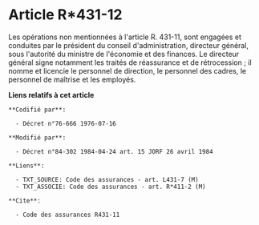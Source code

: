 # Article R*431-12

Les opérations non mentionnées à l'article R. 431-11, sont engagées et conduites par le président du conseil
d'administration, directeur général, sous l'autorité du ministre de l'économie et des finances. Le directeur général signe
notamment les traités de réassurance et de rétrocession ; il nomme et licencie le personnel de direction, le personnel des
cadres, le personnel de maîtrise et les employés.

**Liens relatifs à cet article**

	**Codifié par**:

	  - Décret n°76-666 1976-07-16

	**Modifié par**:

	  - Décret n°84-302 1984-04-24 art. 15 JORF 26 avril 1984

	**Liens**:

	  - TXT_SOURCE: Code des assurances - art. L431-7 (M)
	  - TXT_ASSOCIE: Code des assurances - art. R*411-2 (M)

	**Cite**:

	  - Code des assurances R431-11
